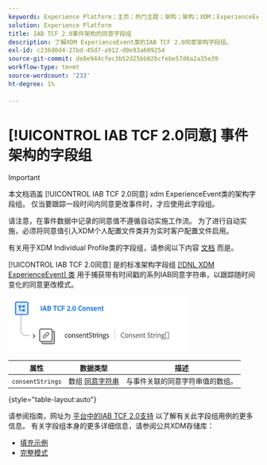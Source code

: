 ```yaml
---
keywords: Experience Platform；主页；热门主题；架构；架构；XDM；ExperienceEvent；字段；架构；架构；架构设计；字段组；字段组；iab；tcf；同意；
solution: Experience Platform
title: IAB TCF 2.0事件架构的同意字段组
description: 了解XDM ExperienceEvent类的IAB TCF 2.0同意架构字段组。
exl-id: c236d0d4-27bd-45d7-a912-d0e93a609254
source-git-commit: de8e944cfec3b52d25bb02bcfebe57d6a2a35e39
workflow-type: tm+mt
source-wordcount: '233'
ht-degree: 1%

---
```


# [!UICONTROL IAB TCF 2.0同意] 事件架构的字段组

>[!IMPORTANT]
>
>本文档涵盖 [!UICONTROL IAB TCF 2.0同意] xdm ExperienceEvent类的架构字段组。 仅当要跟踪一段时间内同意更改事件时，才应使用此字段组。
>
>请注意，在事件数据中记录的同意值不遵循自动实施工作流。 为了进行自动实施，必须将同意值引入XDM个人配置文件类并为实时客户配置文件启用。
>
>有关用于XDM Individual Profile类的字段组，请参阅以下内容 [文档](../profile/iab.md) 而是。

[!UICONTROL IAB TCF 2.0同意] 是的标准架构字段组 [[!DNL XDM ExperienceEvent] 类](../../classes/experienceevent.md) 用于捕获带有时间戳的系列IAB同意字符串，以跟踪随时间变化的同意更改模式。

![](../../images/field-groups/iab-event.png)

| 属性 | 数据类型 | 描述 |
| --- | --- | --- |
| `consentStrings` | 数组 [同意字符串](../../data-types/consent-string.md) | 与事件关联的同意字符串值的数组。 |

{style="table-layout:auto"}

请参阅指南，网址为 [平台中的IAB TCF 2.0支持](../../../landing/governance-privacy-security/consent/iab/overview.md) 以了解有关此字段组用例的更多信息。 有关字段组本身的更多详细信息，请参阅公共XDM存储库：

* [填充示例](https://github.com/adobe/xdm/blob/master/components/fieldgroups/experience-event/experienceevent-privacy.example.1.json)
* [完整模式](https://github.com/adobe/xdm/blob/master/components/fieldgroups/experience-event/experienceevent-privacy.schema.json)
